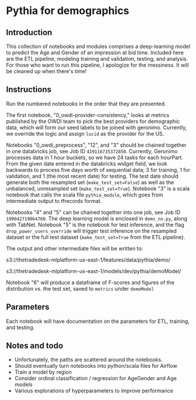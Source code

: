 # Pythia for demographics

## Introduction
This collection of notebooks and modules comprises a deep-learning model to predict the Age and Gender of an impression at bid time. Included here are the ETL pipeline, modeling training and validation, testing, and analysis. For those who want to run this pipeline, I apologize for the messiness. It will be cleaned up when there's time!

## Instructions
Run the numbered notebooks in the order that they are presented. 

The first notebook, "0_owdi-provider-consistency," looks at metrics published by the OWDI team to pick the best providers for demographic data, which will form our seed labels to be joined with geronimo. Currently, we override the logic and assign `lucid` as the provider for the US.

Notebooks "0_owdi_preprocess", "12", and "3" should be chained together in one databricks job, see Job ID `419116735372850`. Currently, Geronimo processes data in 1 hour buckets, so we have 24 tasks for each hourPart. From the given date entered in the databricks widget field, we look backwards to process five days worth of sequential data; 3 for training, 1 for validation, and 1 (the most recent date) for testing. The test date should generate both the resampled set (`make_test_set=False`) as well as the unbalanced, unresampled set (`make_test_set=True`). Notebook "3" is a scala notebook that calls the scala file `pythia_module`, which goes from intermediate output to tfrecords format.

Notebooks "4" and "5" can be chained together into one job, see Job ID `199042719064780`. The deep learning model is enclosed in `demo_nn.py`, along with TabNet. Notebook "5" is the notebook for test inference, and the flag `drop_power_users_override` will trigger test inference on the resampled dataset or the full test dataset (`make_test_set=True` from the ETL pipeline).

The output and other intermediate files will be written to:

s3://thetradedesk-mlplatform-us-east-1/features/data/pythia/demo/

s3://thetradedesk-mlplatform-us-east-1/models/dev/pythia/demoModel/

Notebook "6" will produce a dataframe of F-scores and figures of the distribution vs. the test set, saved to `metrics` under `demoModel`

## Parameters
Each notebook will have documentation on the parameters for ETL, training, and testing.

## Notes and todo
- Unfortunately, the paths are scattered around the notebooks.
- Should eventually turn notebooks into python/scala files for Airflow
- Train a model by region
- Consider ordinal classification / regression for AgeGender and Age models
- Various explorations of hyperparameters to improve performance